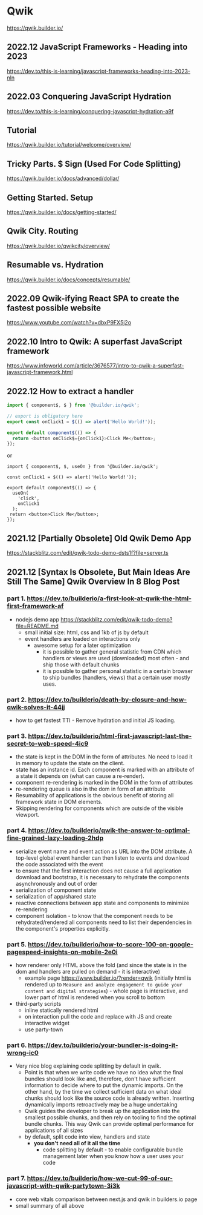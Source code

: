 # Qwik
https://qwik.builder.io/

## 2022.12 JavaScript Frameworks - Heading into 2023
https://dev.to/this-is-learning/javascript-frameworks-heading-into-2023-nln

## 2022.03 Conquering JavaScript Hydration
https://dev.to/this-is-learning/conquering-javascript-hydration-a9f

## Tutorial
https://qwik.builder.io/tutorial/welcome/overview/

## Tricky Parts. $ Sign (Used For Code Splitting)
https://qwik.builder.io/docs/advanced/dollar/

## Getting Started. Setup
https://qwik.builder.io/docs/getting-started/

## Qwik City. Routing
https://qwik.builder.io/qwikcity/overview/

## Resumable vs. Hydration
https://qwik.builder.io/docs/concepts/resumable/

## 2022.09 Qwik-ifying React SPA to create the fastest possible website
https://www.youtube.com/watch?v=dbxP9FX5j2o 

## 2022.10 Intro to Qwik: A superfast JavaScript framework
https://www.infoworld.com/article/3676577/intro-to-qwik-a-superfast-javascript-framework.html

## 2022.12 How to extract a handler
```js
import { component$, $ } from '@builder.io/qwik';

// export is obligatory here
export const onClick1 = $(() => alert('Hello World!'));

export default component$(() => {
  return <button onClick$={onClick1}>Click Me</button>; 
});
```
or
```
import { component$, $, useOn } from '@builder.io/qwik';

const onClick1 = $(() => alert('Hello World!'));

export default component$(() => {
  useOn(
    'click',
    onClick1
  );
 return <button>Click Me</button>;
});
```

## 2021.12 [Partially Obsolete] Old Qwik Demo App
https://stackblitz.com/edit/qwik-todo-demo-dsts1f?file=server.ts

## 2021.12 [Syntax Is Obsolete, But Main Ideas Are Still The Same] Qwik Overview In 8 Blog Post

### part 1. https://dev.to/builderio/a-first-look-at-qwik-the-html-first-framework-af
- nodejs demo app https://stackblitz.com/edit/qwik-todo-demo?file=README.md
    - small initial size: html, css and 1kb of js by default
    - event handlers are loaded on interactions only
        - awesome setup for a later optimization
            - it is possible to gather general statistic from CDN which handlers or views are used (downloaded) most often  - and ship those with default chunks
            - it is possible to gather personal statistic in a certain browser to ship bundles (handlers, views) that a certain user mostly uses.

### part 2. https://dev.to/builderio/death-by-closure-and-how-qwik-solves-it-44jj
- how to get fastest TTI - Remove hydration and initial JS loading.

### part 3. https://dev.to/builderio/html-first-javascript-last-the-secret-to-web-speed-4ic9
- the state is kept in the DOM in the form of attributes. No need to load it in memory to update the state on the client.
- state has an instance id. Each component is marked with an attribute of a state it depends on (what can cause a re-render).
- component re-rendering is marked in the DOM in the form of attributes
- re-rendering queue is also in the dom in form of an attribute
- Resumability of applications is the obvious benefit of storing all framework state in DOM elements.
- Skipping rendering for components which are outside of the visible viewport.

### part 4. https://dev.to/builderio/qwik-the-answer-to-optimal-fine-grained-lazy-loading-2hdp
- serialize event name and event action as URL into the DOM attribute. A top-level global event handler can then listen to events and download the code associated with the event
- to ensure that the first interaction does not cause a full application download and bootstrap, it is necessary to rehydrate the components asynchronously and out of order 
- serialization of component state
- serialization of app/shared state
- reactive connections between app state and components to minimize re-rendering
- component isolation - to know that the component needs to be rehydrated/rendered all components need to list their dependencies in the component's properties explicitly.

### part 5. https://dev.to/builderio/how-to-score-100-on-google-pagespeed-insights-on-mobile-2e0i
- how renderer only HTML above the fold (and since the state is in the dom and handlers are pulled on demand -  it is interactive)
    - example page https://www.builder.io/?render=qwik (initially html is rendered up to `Measure and analyze engagement to guide your content and digital strategies`) - whole page is interactive, and lower part of html is rendered when you scroll to bottom
- third-party scripts
    - inline statically rendered html
    - on interaction pull the code and replace with JS and create interactive widget
    - use party-town

### part 6. https://dev.to/builderio/your-bundler-is-doing-it-wrong-ic0
- Very nice blog explaining code splitting by default in qwik.
    - Point is that when we write code we have no idea what the final bundles should look like and, therefore, don't have sufficient information to decide where to put the dynamic imports. On the other hand, by the time we collect sufficient data on what ideal chunks should look like the source code is already written. Inserting dynamically imports retroactively may be a huge undertaking
    - Qwik guides the developer to break up the application into the smallest possible chunks, and then rely on tooling to find the optimal bundle chunks. This way Qwik can provide optimal performance for applications of all sizes
    - by default, split code into view, handlers and state 
        - __you don't need all of it all the time__
            - code splitting by default - to enable configurable bundle management later when you know how a user uses your code

### part 7. https://dev.to/builderio/how-we-cut-99-of-our-javascript-with-qwik-partytown-3i3k
  - core web vitals comparison between next.js and qwik in builders.io page
  - small summary of all above

